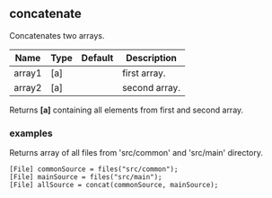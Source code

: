 ## concatenate

Concatenates two arrays.

 | Name   | Type | Default | Description   |
 | ------ | ---- | ------- | ------------- |
 | array1 | [a]  |         | first array.  |
 | array2 | [a]  |         | second array. |

Returns __[a]__ containing all elements from first and second array.

### examples

Returns array of all files from 'src/common' and 'src/main' directory.
```
[File] commonSource = files("src/common");
[File] mainSource = files("src/main");
[File] allSource = concat(commonSource, mainSource);
```
